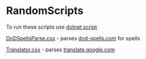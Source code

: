 # RandomScripts

To run these scripts use [dotnet script](https://github.com/filipw/dotnet-script)

[DnDSpellsParse.csx](DnDSpellsParse.csx) - parses [dnd-spells.com](https://www.dnd-spells.com/spells) for spells

[Translator.csx](Translator.csx) - parses [translate.google.com](https://translate.google.com/)
